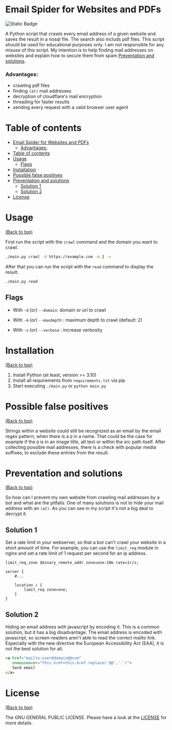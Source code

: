 # Email Spider for Websites and PDFs
![Static Badge](https://img.shields.io/badge/python-3.10%20%7C%203.11%20%7C%203.12-blue)

A Python script that crawls every email address of a given website and saves the result in a nosql file. The search also includs pdf files. This script should be used for educational purposes only. I am not responsible for any misuse of this script. My intention is to help finding mail addresses on websites and explain how to secure them from spam [Preventation and solutions](#preventation-and-solutions).

### Advantages:
- crawling pdf files
- finding `(at)` mail addresses
- decryption of cloudflare's mail encryption
- threading for faster results
- sending every request with a valid browser user agent


# Table of contents
- [Email Spider for Websites and PDFs](#email-spider-for-websites-and-pdfs)
    - [Advantages:](#advantages)
- [Table of contents](#table-of-contents)
- [Usage](#usage)
  - [Flags](#flags)
- [Installation](#installation)
- [Possible false positives](#possible-false-positives)
- [Preventation and solutions](#preventation-and-solutions)
  - [Solution 1](#solution-1)
  - [Solution 2](#solution-2)
- [License](#license)

# Usage

[(Back to top)](#email-spider-for-websites-and-pdfs)

First run the script with the `crawl` command and the domain you want to crawl.
```bash
./main.py crawl -d https://example.com -m 2 -v
```

After that you can run the script with the `read` command to display the result.
```bash
./main.py read
```

## Flags

- With `-d` (or) `--domain`: domain or url to crawl

- With `-m` (or) `--maxdepth` : maximum depth to crawl (default: 2)

- With `-v` (or) `--verbose` : increase verbosity

# Installation

[(Back to top)](#email-spider-for-websites-and-pdfs)

1. Install Python (at least, version >= 3.10)
2. Install all requirements from `requirements.txt` via pip
3. Start executing `./main.py` or `python main.py`


# Possible false positives

[(Back to top)](#email-spider-for-websites-and-pdfs)

Strings within a website could still be recognized as an email by the email regex pattern, when there is a `@` in a name. That could be the case for example if the `@` is in an image title, alt text or within the src path itself. After collecting possible mail addresses, there is a check with popular media suffixes, to exclude these entries from the result.

# Preventation and solutions

[(Back to top)](#email-spider-for-websites-and-pdfs)

So how can I prevent my own website from crawling mail addresses by a bot and what are the pitfalls. One of many solutions is not to hide your mail address with an `(at)`. As you can see in my script it's not a big deal to decrypt it.

## Solution 1
Set a rate limit in your webserver, so that a bot can't crawl your website in a short amount of time. For example, you can use the `limit_req` module in nginx and set a rate limit of 1 request per second for an ip address.
```
limit_req_zone $binary_remote_addr zone=one:10m rate=1r/s;

server {
    #...

    location / {
        limit_req zone=one;
    }
}
```

## Solution 2
Hiding an email address with javascript by encoding it. This is a common solution, but it has a big disadvantage. The email address is encoded with javascript, so screen-readers aren't able to read the correct mailto link. Especially with the new directive the European Accessibility Act (EAA), it is not the best solution for all.
```html
<a href="mailto:user@domain@@com"
   onmouseover="this.href=this.href.replace('@@','.')">
   Send email
</a>
```

# License

[(Back to top)](#email-spider-for-websites-and-pdfs)

The GNU GENERAL PUBLIC LICENSE. Please have a look at the [LICENSE](LICENSE) for more details.
